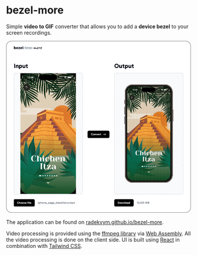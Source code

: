# bezel-more

Simple **video to GIF** converter that allows you to add a **device bezel** to your screen recordings.

<p align="center">
    <a href="https://radekvym.github.io/bezel-more/">
        <picture>
            <source srcset="./images/bezel-more-dark.png" media="(prefers-color-scheme: dark)">
            <img src="./images/bezel-more-light.png" width="600">
        </picture>
    </a>
</p>

The application can be found on [radekvym.github.io/bezel-more](https://radekvym.github.io/bezel-more/).

Video processing is provided using the [ffmpeg library](https://ffmpeg.org/) via [Web Assembly](https://github.com/ffmpegwasm/ffmpeg.wasm). All the video processing is done on the client side. UI is built using [React](https://react.dev/) in combination with [Tailwind CSS](https://tailwindcss.com/).